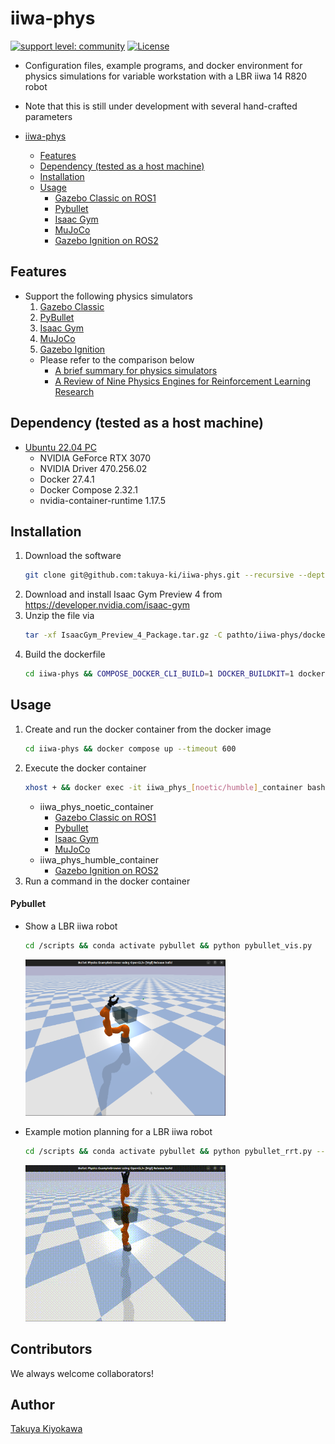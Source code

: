 # iiwa-phys

[![support level: community](https://img.shields.io/badge/support%20level-community-lightgray.svg)](https://rosindustrial.org/news/2016/10/7/better-supporting-a-growing-ros-industrial-software-platform)
[![License](https://img.shields.io/badge/License-BSD%203--Clause-blue.svg)](https://opensource.org/licenses/BSD-3-Clause)

- Configuration files, example programs, and docker environment for physics simulations for variable workstation with a LBR iiwa 14 R820 robot
- Note that this is still under development with several hand-crafted parameters

- [iiwa-phys](#iiwa-phys)
  - [Features](#features)
  - [Dependency (tested as a host machine)](#dependency-tested-as-a-host-machine)
  - [Installation](#installation)
  - [Usage](#usage)
    - [Gazebo Classic on ROS1](#gazebo-classic-on-ros1)
    - [Pybullet](#pybullet)
    - [Isaac Gym](#isaac-gym)
    - [MuJoCo](#mujoco)
    - [Gazebo Ignition on ROS2](#gazebo-ignition-on-ros2)

## Features

- Support the following physics simulators
  1. [Gazebo Classic](https://classic.gazebosim.org/)
  2. [PyBullet](https://pybullet.org/wordpress/)
  3. [Isaac Gym](https://developer.nvidia.com/isaac-gym)
  4. [MuJoCo](https://mujoco.org/)
  5. [Gazebo Ignition](https://gazebosim.org/)
  - Please refer to the comparison below
    - [A brief summary for physics simulators](https://simulately.wiki/docs/comparison/)
    - [A Review of Nine Physics Engines for Reinforcement Learning Research](https://arxiv.org/pdf/2407.08590v1)

## Dependency (tested as a host machine)

- [Ubuntu 22.04 PC](https://ubuntu.com/certified/laptops?q=&limit=20&vendor=Dell&vendor=Lenovo&vendor=HP&release=22.04+LTS)
  - NVIDIA GeForce RTX 3070
  - NVIDIA Driver 470.256.02
  - Docker 27.4.1
  - Docker Compose 2.32.1
  - nvidia-container-runtime 1.17.5

## Installation

1. Download the software
    ```bash
    git clone git@github.com:takuya-ki/iiwa-phys.git --recursive --depth 1
    ```  
2. Download and install Isaac Gym Preview 4 from https://developer.nvidia.com/isaac-gym
3. Unzip the file via  
    ```bash
    tar -xf IsaacGym_Preview_4_Package.tar.gz -C pathto/iiwa-phys/dockerfile/noetic
    ```  
4. Build the dockerfile
    ```bash
    cd iiwa-phys && COMPOSE_DOCKER_CLI_BUILD=1 DOCKER_BUILDKIT=1 docker compose build --no-cache --parallel 
    ```  

## Usage

1. Create and run the docker container from the docker image
    ```bash
    cd iiwa-phys && docker compose up --timeout 600
    ```  
2. Execute the docker container
    ```bash
    xhost + && docker exec -it iiwa_phys_[noetic/humble]_container bash
    ```  
    - iiwa_phys_noetic_container
      - [Gazebo Classic on ROS1](#gazebo-classic-on-ros1)
      - [Pybullet](#pybullet)
      - [Isaac Gym](#isaac-gym)
      - [MuJoCo](#mujoco)
    - iiwa_phys_humble_container
      - [Gazebo Ignition on ROS2](#gazebo-ignition-on-ros2)
3. Run a command in the docker container

#### Pybullet
- Show a LBR iiwa robot
    ```bash
    cd /scripts && conda activate pybullet && python pybullet_vis.py
    ```  
    <img src=dataset/images/iiwa_bullet_vis.png width=320>  

- Example motion planning for a LBR iiwa robot
    ```bash
    cd /scripts && conda activate pybullet && python pybullet_rrt.py --alg '[naiveRRT, RRT, BiRRT, RRTStar, BiRRTStar]'
    ```  
    <img src=dataset/images/iiwa_bullet_rrt.gif width=320>  

## Contributors

We always welcome collaborators!

## Author

[Takuya Kiyokawa](https://takuya-ki.github.io/)  
